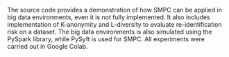 The source code provides a demonstration of how SMPC can be applied in big data environments, even it is not fully implemented. It also includes implementation of K-anonymity and L-diversity to evaluate re-identification risk on a dataset. 
The big data environments is also simulated using the PySpark library, while PySyft is used for SMPC.
All experiments were carried out in Google Colab.
